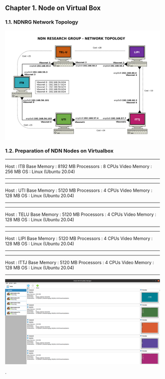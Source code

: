  ## Chapter 1. Node on Virtual Box
 ### 1.1. NDNRG Network Topology
  <img src="https://github.com/syaifulahdan/Mini-NDN-Work/blob/main/Assignment%202:NDNrg-Topology/NDNrg-Image-Topology/ndnrg-config_08.png" width="1000">
 
 ### 1.2. Preparation of NDN Nodes on Virtualbox
 
 ***
 
   Host         : ITB
   Base Memory  : 8192 MB
   Processors   : 8 CPUs
   Video Memory : 256 MB
   OS           : Linux (Ubuntu 20.04)
 ***
 
 ***
  Host         : UTI
  Base Memory  : 5120 MB
  Processors   : 4 CPUs
  Video Memory : 128 MB
  OS           : Linux (Ubuntu 20.04)
 ***
 
 ***
  Host         : TELU
  Base Memory  : 5120 MB
  Processors   : 4 CPUs
  Video Memory : 128 MB
  OS           : Linux (Ubuntu 20.04)
 ***
 
 ***
  Host         : LIPI
  Base Memory  : 5120 MB
  Processors   : 4 CPUs
  Video Memory : 128 MB
  OS           : Linux (Ubuntu 20.04)
 ***
 
 ***
  Host         : ITTJ
  Base Memory  : 5120 MB
  Processors   : 4 CPUs
  Video Memory : 128 MB
  OS           : Linux (Ubuntu 20.04)
 ***
 
  <img src="https://github.com/syaifulahdan/Mini-NDN-Work/blob/main/Assignment%202:NDNrg-Topology/NDNrg-Image-Topology/ndnrg-node-virtualbox.png" width="1000">

 
.
